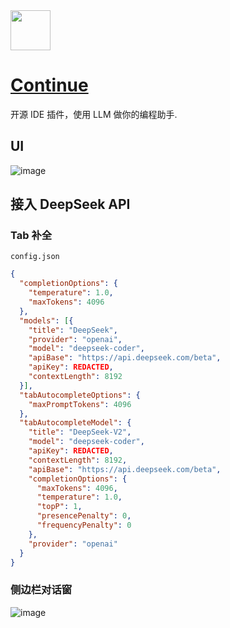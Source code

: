 <img src="https://github.com/deepseek-ai/awesome-deepseek-integration/assets/59196087/e4d082de-6f64-44b9-beaa-0de55d70cfab" width="64" height="auto" /> 

# [Continue](https://continue.dev/)

开源 IDE 插件，使用 LLM 做你的编程助手.

## UI

![image](https://github.com/deepseek-ai/awesome-deepseek-integration/assets/59196087/094e9dc8-03d0-493d-95fb-6129a42a35bd)


## 接入 DeepSeek API

### Tab 补全

    config.json

```json
{
  "completionOptions": {
    "temperature": 1.0,
    "maxTokens": 4096
  },
  "models": [{
    "title": "DeepSeek",
    "provider": "openai",
    "model": "deepseek-coder",
    "apiBase": "https://api.deepseek.com/beta",
    "apiKey": REDACTED,
    "contextLength": 8192
  }],
  "tabAutocompleteOptions": {
    "maxPromptTokens": 4096
  },
  "tabAutocompleteModel": {
    "title": "DeepSeek-V2",
    "model": "deepseek-coder",
    "apiKey": REDACTED,
    "contextLength": 8192,
    "apiBase": "https://api.deepseek.com/beta",
    "completionOptions": {
      "maxTokens": 4096,
      "temperature": 1.0,
      "topP": 1,
      "presencePenalty": 0,
      "frequencyPenalty": 0
    },
    "provider": "openai"
  }
}
```

### 侧边栏对话窗

![image](https://github.com/deepseek-ai/awesome-deepseek-integration/assets/13600976/7114a8ef-c20a-4f06-91b3-2399c6b77b2d)
